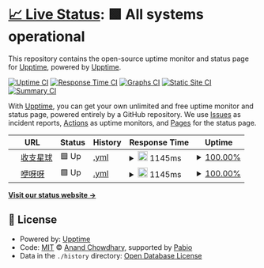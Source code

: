 # [📈 Live Status](https://upptime.github.io/upptime): <!--live status--> **🟩 All systems operational**

This repository contains the open-source uptime monitor and status page for [Upptime](https://upptime.js.org), powered by [Upptime](https://github.com/upptime/upptime).

[![Uptime CI](https://github.com/upptime/upptime/workflows/Uptime%20CI/badge.svg)](https://github.com/upptime/upptime/actions?query=workflow%3A%22Uptime+CI%22)
[![Response Time CI](https://github.com/upptime/upptime/workflows/Response%20Time%20CI/badge.svg)](https://github.com/upptime/upptime/actions?query=workflow%3A%22Response+Time+CI%22)
[![Graphs CI](https://github.com/upptime/upptime/workflows/Graphs%20CI/badge.svg)](https://github.com/upptime/upptime/actions?query=workflow%3A%22Graphs+CI%22)
[![Static Site CI](https://github.com/upptime/upptime/workflows/Static%20Site%20CI/badge.svg)](https://github.com/upptime/upptime/actions?query=workflow%3A%22Static+Site+CI%22)
[![Summary CI](https://github.com/upptime/upptime/workflows/Summary%20CI/badge.svg)](https://github.com/upptime/upptime/actions?query=workflow%3A%22Summary+CI%22)

With [Upptime](https://upptime.js.org), you can get your own unlimited and free uptime monitor and status page, powered entirely by a GitHub repository. We use [Issues](https://github.com/upptime/upptime/issues) as incident reports, [Actions](https://github.com/upptime/upptime/actions) as uptime monitors, and [Pages](https://upptime.github.io/upptime) for the status page.

<!--start: status pages-->
<!-- This summary is generated by Upptime (https://github.com/upptime/upptime) -->
<!-- Do not edit this manually, your changes will be overwritten -->
<!-- prettier-ignore -->
| URL | Status | History | Response Time | Uptime |
| --- | ------ | ------- | ------------- | ------ |
| <img alt="" src="https://icons.duckduckgo.com/ip3/szxq.top.ico" height="13"> [收支星球](https://szxq.top) | 🟩 Up | [.yml](https://github.com/TryBin03/upptime/commits/HEAD/history/.yml) | <details><summary><img alt="Response time graph" src="./graphs//response-time-week.png" height="20"> 1145ms</summary><br><a href="https://upptime.github.io/upptime/history/"><img alt="Response time 1058" src="https://img.shields.io/endpoint?url=https%3A%2F%2Fraw.githubusercontent.com%2FTryBin03%2Fupptime%2FHEAD%2Fapi%2F%2Fresponse-time.json"></a><br><a href="https://upptime.github.io/upptime/history/"><img alt="24-hour response time 1041" src="https://img.shields.io/endpoint?url=https%3A%2F%2Fraw.githubusercontent.com%2FTryBin03%2Fupptime%2FHEAD%2Fapi%2F%2Fresponse-time-day.json"></a><br><a href="https://upptime.github.io/upptime/history/"><img alt="7-day response time 1145" src="https://img.shields.io/endpoint?url=https%3A%2F%2Fraw.githubusercontent.com%2FTryBin03%2Fupptime%2FHEAD%2Fapi%2F%2Fresponse-time-week.json"></a><br><a href="https://upptime.github.io/upptime/history/"><img alt="30-day response time 1117" src="https://img.shields.io/endpoint?url=https%3A%2F%2Fraw.githubusercontent.com%2FTryBin03%2Fupptime%2FHEAD%2Fapi%2F%2Fresponse-time-month.json"></a><br><a href="https://upptime.github.io/upptime/history/"><img alt="1-year response time 1058" src="https://img.shields.io/endpoint?url=https%3A%2F%2Fraw.githubusercontent.com%2FTryBin03%2Fupptime%2FHEAD%2Fapi%2F%2Fresponse-time-year.json"></a></details> | <details><summary><a href="https://upptime.github.io/upptime/history/">100.00%</a></summary><a href="https://upptime.github.io/upptime/history/"><img alt="All-time uptime 100.00%" src="https://img.shields.io/endpoint?url=https%3A%2F%2Fraw.githubusercontent.com%2FTryBin03%2Fupptime%2FHEAD%2Fapi%2F%2Fuptime.json"></a><br><a href="https://upptime.github.io/upptime/history/"><img alt="24-hour uptime 100.00%" src="https://img.shields.io/endpoint?url=https%3A%2F%2Fraw.githubusercontent.com%2FTryBin03%2Fupptime%2FHEAD%2Fapi%2F%2Fuptime-day.json"></a><br><a href="https://upptime.github.io/upptime/history/"><img alt="7-day uptime 100.00%" src="https://img.shields.io/endpoint?url=https%3A%2F%2Fraw.githubusercontent.com%2FTryBin03%2Fupptime%2FHEAD%2Fapi%2F%2Fuptime-week.json"></a><br><a href="https://upptime.github.io/upptime/history/"><img alt="30-day uptime 100.00%" src="https://img.shields.io/endpoint?url=https%3A%2F%2Fraw.githubusercontent.com%2FTryBin03%2Fupptime%2FHEAD%2Fapi%2F%2Fuptime-month.json"></a><br><a href="https://upptime.github.io/upptime/history/"><img alt="1-year uptime 100.00%" src="https://img.shields.io/endpoint?url=https%3A%2F%2Fraw.githubusercontent.com%2FTryBin03%2Fupptime%2FHEAD%2Fapi%2F%2Fuptime-year.json"></a></details>
| <img alt="" src="https://icons.duckduckgo.com/ip3/yiyayo.top.ico" height="13"> [咿呀呀](https://yiyayo.top) | 🟩 Up | [.yml](https://github.com/TryBin03/upptime/commits/HEAD/history/.yml) | <details><summary><img alt="Response time graph" src="./graphs//response-time-week.png" height="20"> 1145ms</summary><br><a href="https://upptime.github.io/upptime/history/"><img alt="Response time 1058" src="https://img.shields.io/endpoint?url=https%3A%2F%2Fraw.githubusercontent.com%2FTryBin03%2Fupptime%2FHEAD%2Fapi%2F%2Fresponse-time.json"></a><br><a href="https://upptime.github.io/upptime/history/"><img alt="24-hour response time 1041" src="https://img.shields.io/endpoint?url=https%3A%2F%2Fraw.githubusercontent.com%2FTryBin03%2Fupptime%2FHEAD%2Fapi%2F%2Fresponse-time-day.json"></a><br><a href="https://upptime.github.io/upptime/history/"><img alt="7-day response time 1145" src="https://img.shields.io/endpoint?url=https%3A%2F%2Fraw.githubusercontent.com%2FTryBin03%2Fupptime%2FHEAD%2Fapi%2F%2Fresponse-time-week.json"></a><br><a href="https://upptime.github.io/upptime/history/"><img alt="30-day response time 1117" src="https://img.shields.io/endpoint?url=https%3A%2F%2Fraw.githubusercontent.com%2FTryBin03%2Fupptime%2FHEAD%2Fapi%2F%2Fresponse-time-month.json"></a><br><a href="https://upptime.github.io/upptime/history/"><img alt="1-year response time 1058" src="https://img.shields.io/endpoint?url=https%3A%2F%2Fraw.githubusercontent.com%2FTryBin03%2Fupptime%2FHEAD%2Fapi%2F%2Fresponse-time-year.json"></a></details> | <details><summary><a href="https://upptime.github.io/upptime/history/">100.00%</a></summary><a href="https://upptime.github.io/upptime/history/"><img alt="All-time uptime 100.00%" src="https://img.shields.io/endpoint?url=https%3A%2F%2Fraw.githubusercontent.com%2FTryBin03%2Fupptime%2FHEAD%2Fapi%2F%2Fuptime.json"></a><br><a href="https://upptime.github.io/upptime/history/"><img alt="24-hour uptime 100.00%" src="https://img.shields.io/endpoint?url=https%3A%2F%2Fraw.githubusercontent.com%2FTryBin03%2Fupptime%2FHEAD%2Fapi%2F%2Fuptime-day.json"></a><br><a href="https://upptime.github.io/upptime/history/"><img alt="7-day uptime 100.00%" src="https://img.shields.io/endpoint?url=https%3A%2F%2Fraw.githubusercontent.com%2FTryBin03%2Fupptime%2FHEAD%2Fapi%2F%2Fuptime-week.json"></a><br><a href="https://upptime.github.io/upptime/history/"><img alt="30-day uptime 100.00%" src="https://img.shields.io/endpoint?url=https%3A%2F%2Fraw.githubusercontent.com%2FTryBin03%2Fupptime%2FHEAD%2Fapi%2F%2Fuptime-month.json"></a><br><a href="https://upptime.github.io/upptime/history/"><img alt="1-year uptime 100.00%" src="https://img.shields.io/endpoint?url=https%3A%2F%2Fraw.githubusercontent.com%2FTryBin03%2Fupptime%2FHEAD%2Fapi%2F%2Fuptime-year.json"></a></details>

<!--end: status pages-->

[**Visit our status website →**](https://upptime.github.io/upptime)

## 📄 License

- Powered by: [Upptime](https://github.com/upptime/upptime)
- Code: [MIT](./LICENSE) © [Anand Chowdhary](https://anandchowdhary.com), supported by [Pabio](https://pabio.com)
- Data in the `./history` directory: [Open Database License](https://opendatacommons.org/licenses/odbl/1-0/)
